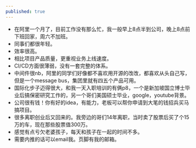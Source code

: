 ```yaml
---
published: true
---
```

- 在阿里一个月了，目前工作没有那么忙，我一般早上8点半到公司，晚上8点前下班回家，周六不加班。
- 同事们都很年轻。
- 效率很高。
- 相比项目产品质量，更重视业务上线速度。
- CI/CD方面很薄弱，没有一套完整的体系。
- 中间件很nb，阿里的同学们好像都不喜欢用开源的改改，都喜欢从头自己写，但是一个message bus，集团里就有四五个产品可用。
- 国际化步子迈得很大，和我一天入职培训的有俩p8，一个是新加坡国立博士毕业后搞保密研究工作的，另一个哥们美国硕士毕业，google，youtube背景。
- 公司很有钱！你有好的idea，有能力，老板可以帮你申请到大笔的钱招兵买马搞项目。
- 很多离职创业后又回来的。我旁边的哥们14年离职，当时卖了股票后买了个15万的车，现在那些股票值300万。
- 感觉有点亏欠老婆孩子，每天和孩子在一起的时间不多。
- 需要内推的话可以email我。页脚有我的邮箱。

